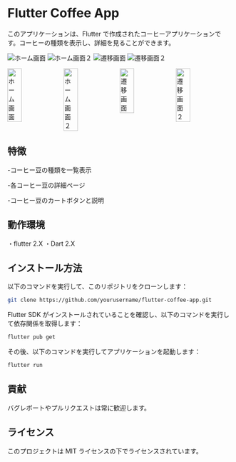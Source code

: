 # Flutter Coffee App

このアプリケーションは、Flutter で作成されたコーヒーアプリケーションです。コーヒーの種類を表示し、詳細を見ることができます。

![ホーム画面](images/Simulator%20Screenshot%20-%20iPhone%2014%20-%202023-06-07%20at%2001.18.58.png)
![ホーム画面２](images/Simulator%20Screenshot%20-%20iPhone%2014%20-%202023-06-07%20at%2001.19.03.png)
![遷移画面](images/Simulator%20Screenshot%20-%20iPhone%2014%20-%202023-06-07%20at%2001.19.07.png)
![遷移画面２](images/Simulator%20Screenshot%20-%20iPhone%2014%20-%202023-06-07%20at%2001.19.11.png)

<div style="display: flex;">
  <img src="images/Simulator Screenshot - iPhone 14 - 2023-06-07 at 01.18.58.png" alt="ホーム画面" style="width: 25%;">
  <img src="images/Simulator Screenshot - iPhone 14 - 2023-06-07 at 01.19.03.png" alt="ホーム画面２" style="width: 25%;">
  <img src="images/Simulator Screenshot - iPhone 14 - 2023-06-07 at 01.19.07.png.png" alt="遷移画面" style="width: 25%;">
  <img src="images/Simulator Screenshot - iPhone 14 - 2023-06-07 at 01.19.11.png" alt="遷移画面２" style="width: 25%;">
</div>

## 特徴

-コーヒー豆の種類を一覧表示

-各コーヒー豆の詳細ページ

-コーヒー豆のカートボタンと説明

## 動作環境

・flutter 2.X
・Dart 2.X

## インストール方法

以下のコマンドを実行して、このリポジトリをクローンします：

```bash
git clone https://github.com/yourusername/flutter-coffee-app.git
```

Flutter SDK がインストールされていることを確認し、以下のコマンドを実行して依存関係を取得します：

```bash
flutter pub get
```

その後、以下のコマンドを実行してアプリケーションを起動します：

```bash
flutter run
```

## 貢献

バグレポートやプルリクエストは常に歓迎します。

## ライセンス

このプロジェクトは MIT ライセンスの下でライセンスされています。
